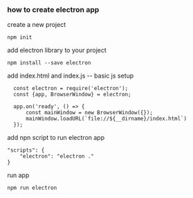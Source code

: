 ### how to create electron app

create a new project

	npm init
	
add electron library to your project

	npm install --save electron
	
add index.html and index.js -- basic js setup

```
  const electron = require('electron');
  const {app, BrowserWindow} = electron;
  
  app.on('ready', () => {
      const mainWindow = new BrowserWindow({});
      mainWindow.loadURL(`file://${__dirname}/index.html`)
  });
```
	
add npn script to run electron app

	"scripts": {
        "electron": "electron ."
    }
    
run app
    
 	npm run electron